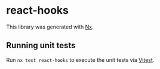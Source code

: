 # react-hooks

This library was generated with [Nx](https://nx.dev).

## Running unit tests

Run `nx test react-hooks` to execute the unit tests via [Vitest](https://vitest.dev/).
